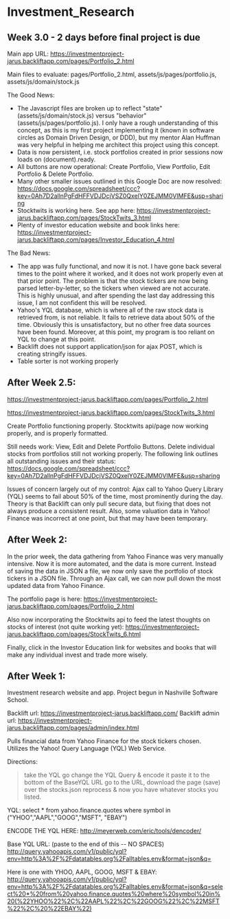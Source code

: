 Investment_Research
===================

Week 3.0 - 2 days before final project is due
---------------------------------------------

Main app URL: https://investmentproject-jarus.backliftapp.com/pages/Portfolio_2.html

Main files to evaluate:
pages/Portfolio_2.html, 
assets/js/pages/portfolio.js, 
assets/js/domain/stock.js

The Good News:

- The Javascript files are broken up to reflect "state" (assets/js/domain/stock.js) versus "behavior" (assets/js/pages/portfolio.js).  I only have a rough understanding of this concept, as this is my first project implementing it (known in software circles as Domain Driven Design, or DDD), but my mentor Alan Huffman was very helpful in helping me architect this project using this concept.
- Data is now persistent, i.e. stock portfolios created in prior sessions now loads on (document).ready.  
- All buttons are now operational: Create Portfolio, View Portfolio, Edit Portfolio & Delete Portfolio.
- Many other smaller issues outlined in this Google Doc are now resolved: https://docs.google.com/spreadsheet/ccc?key=0Ah7D2allnPgFdHFFVDJDcjVSZ0QxelY0ZEJMM0VIMFE&usp=sharing
- Stocktwits is working here.  See app here: https://investmentproject-jarus.backliftapp.com/pages/StockTwits_3.html
- Plenty of investor education website and book links here: https://investmentproject-jarus.backliftapp.com/pages/Investor_Education_4.html

The Bad News: 

- The app was fully functional, and now it is not.  I have gone back several times to the point where it worked, and it does not work properly even at that prior point.  The problem is that the stock tickers are now being parsed letter-by-letter, so the tickers when viewed are not accurate.  This is highly unusual, and after spending the last day addressing this issue, I am not confident this will be resolved.
- Yahoo's YQL database, which is where all of the raw stock data is retrieved from, is not reliable.  It fails to retrieve data about 50% of the time.  Obviously this is unsatisfactory, but no other free data sources have been found.  Moreover, at this point, my program is too reliant on YQL to change at this point.
- Backlift does not support application/json for ajax POST, which is creating stringify issues.
- Table sorter is not working properly


After Week 2.5:
----------------
https://investmentproject-jarus.backliftapp.com/pages/Portfolio_2.html

https://investmentproject-jarus.backliftapp.com/pages/StockTwits_3.html

Create Portfolio functioning properly.  Stocktwits api/page now working properly, and is properly formatted.  

Still needs work: View, Edit and Delete Portfolio Buttons.  Delete individual stocks from portfolios still not working properly.  The following link outlines all outstanding issues and their status:
https://docs.google.com/spreadsheet/ccc?key=0Ah7D2allnPgFdHFFVDJDcjVSZ0QxelY0ZEJMM0VIMFE&usp=sharing

Issues of concern largely out of my control: Ajax call to Yahoo Query Library (YQL) seems to fail about 50% of the time, most prominently during the day.  Theory is that Backlift can only pull secure data, but fixing that does not always produce a consistent result.  Also, some valuation data in Yahoo! Finance was incorrect at one point, but that may have been temporary.  


After Week 2:
-------------
In the prior week, the data gathering from Yahoo Finance was very manually intensive.  Now it is more automated, and the data is more current. Instead of saving the data in JSON a file, we now only save the portfolio of stock tickers in a JSON file.  Through an Ajax call, we can now pull down the most updated data from Yahoo Finance.

The portfolio page is here: https://investmentproject-jarus.backliftapp.com/pages/Portfolio_2.html

Also now incorporating the Stocktwits api to feed the latest thoughts on stocks of interest (not quite working yet): https://investmentproject-jarus.backliftapp.com/pages/StockTwits_6.html

Finally, click in the Investor Education link for websites and books that will make any individual invest and trade more wisely.




After Week 1:
--------------
Investment research website and app.  Project begun in Nashville Software School.

Backlift url: https://investmentproject-jarus.backliftapp.com/
Backlift admin url: https://investmentproject-jarus.backliftapp.com/pages/admin/index.html

Pulls financial data from Yahoo Finance for the stock tickers chosen.  Utilizes the Yahoo! Query Language (YQL) Web Service.

Directions:
> take the YQL go change the YQL Query & encode it
> paste it to the bottom of the BaseYQL URL
> go to the URL, download the page (save) over the stocks.json
> reprocess & now you have whatever stocks you listed.

YQL:
select * from yahoo.finance.quotes where symbol in ("YHOO","AAPL","GOOG","MSFT", "EBAY")


ENCODE THE YQL HERE:
http://meyerweb.com/eric/tools/dencoder/

Base YQL URL: (paste to the end of this -- NO SPACES)
http://query.yahooapis.com/v1/public/yql?env=http%3A%2F%2Fdatatables.org%2Falltables.env&format=json&q=

Here is one with YHOO, AAPL, GOOG, MSFT & EBAY:
http://query.yahooapis.com/v1/public/yql?env=http%3A%2F%2Fdatatables.org%2Falltables.env&format=json&q=select%20*%20from%20yahoo.finance.quotes%20where%20symbol%20in%20(%22YHOO%22%2C%22AAPL%22%2C%22GOOG%22%2C%22MSFT%22%2C%20%22EBAY%22)
